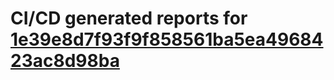 # CI/CD generated reports for [1e39e8d7f93f9f858561ba5ea4968423ac8d98ba](https://github.com/hydephp/develop/commit/1e39e8d7f93f9f858561ba5ea4968423ac8d98ba)
